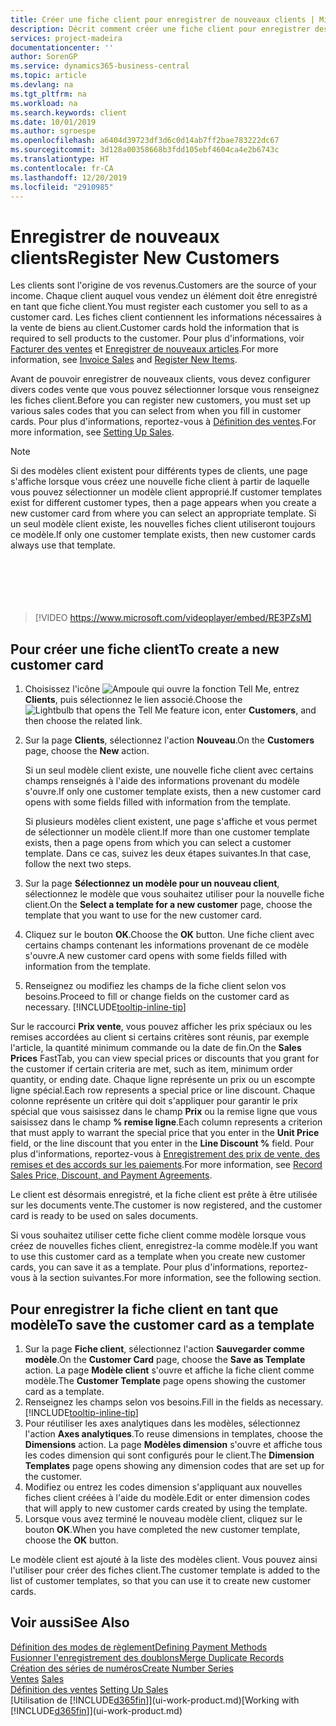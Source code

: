 ```yaml
---
title: Créer une fiche client pour enregistrer de nouveaux clients | Microsoft Docs
description: Décrit comment créer une fiche client pour enregistrer des informations sur chaque nouveau client ou client auquel vous vendez.
services: project-madeira
documentationcenter: ''
author: SorenGP
ms.service: dynamics365-business-central
ms.topic: article
ms.devlang: na
ms.tgt_pltfrm: na
ms.workload: na
ms.search.keywords: client
ms.date: 10/01/2019
ms.author: sgroespe
ms.openlocfilehash: a6404d39723df3d6c0d14ab7ff2bae783222dc67
ms.sourcegitcommit: 3d128a00358668b3fdd105ebf4604ca4e2b6743c
ms.translationtype: HT
ms.contentlocale: fr-CA
ms.lasthandoff: 12/20/2019
ms.locfileid: "2910985"
---
```

# <a name="register-new-customers"></a><span data-ttu-id="6e4ff-103">Enregistrer de nouveaux clients</span><span class="sxs-lookup"><span data-stu-id="6e4ff-103">Register New Customers</span></span>
<span data-ttu-id="6e4ff-104">Les clients sont l'origine de vos revenus.</span><span class="sxs-lookup"><span data-stu-id="6e4ff-104">Customers are the source of your income.</span></span> <span data-ttu-id="6e4ff-105">Chaque client auquel vous vendez un élément doit être enregistré en tant que fiche client.</span><span class="sxs-lookup"><span data-stu-id="6e4ff-105">You must register each customer you sell to as a customer card.</span></span> <span data-ttu-id="6e4ff-106">Les fiches client contiennent les informations nécessaires à la vente de biens au client.</span><span class="sxs-lookup"><span data-stu-id="6e4ff-106">Customer cards hold the information that is required to sell products to the customer.</span></span> <span data-ttu-id="6e4ff-107">Pour plus d'informations, voir [Facturer des ventes](sales-how-invoice-sales.md) et [Enregistrer de nouveaux articles](inventory-how-register-new-items.md).</span><span class="sxs-lookup"><span data-stu-id="6e4ff-107">For more information, see [Invoice Sales](sales-how-invoice-sales.md) and [Register New Items](inventory-how-register-new-items.md).</span></span>  

<span data-ttu-id="6e4ff-108">Avant de pouvoir enregistrer de nouveaux clients, vous devez configurer divers codes vente que vous pouvez sélectionner lorsque vous renseignez les fiches client.</span><span class="sxs-lookup"><span data-stu-id="6e4ff-108">Before you can register new customers, you must set up various sales codes that you can select from when you fill in customer cards.</span></span> <span data-ttu-id="6e4ff-109">Pour plus d'informations, reportez-vous à [Définition des ventes](sales-setup-sales.md).</span><span class="sxs-lookup"><span data-stu-id="6e4ff-109">For more information, see [Setting Up Sales](sales-setup-sales.md).</span></span>

> [!NOTE]  
>   <span data-ttu-id="6e4ff-110">Si des modèles client existent pour différents types de clients, une page s'affiche lorsque vous créez une nouvelle fiche client à partir de laquelle vous pouvez sélectionner un modèle client approprié.</span><span class="sxs-lookup"><span data-stu-id="6e4ff-110">If customer templates exist for different customer types, then a page appears when you create a new customer card from where you can select an appropriate template.</span></span> <span data-ttu-id="6e4ff-111">Si un seul modèle client existe, les nouvelles fiches client utiliseront toujours ce modèle.</span><span class="sxs-lookup"><span data-stu-id="6e4ff-111">If only one customer template exists, then new customer cards always use that template.</span></span>  
<br><br>  
<br><br>  
  
> [!VIDEO https://www.microsoft.com/videoplayer/embed/RE3PZsM]

## <a name="to-create-a-new-customer-card"></a><span data-ttu-id="6e4ff-112">Pour créer une fiche client</span><span class="sxs-lookup"><span data-stu-id="6e4ff-112">To create a new customer card</span></span>
1. <span data-ttu-id="6e4ff-113">Choisissez l'icône ![Ampoule qui ouvre la fonction Tell Me](media/ui-search/search_small.png "Dites-moi ce que vous voulez faire"), entrez **Clients**, puis sélectionnez le lien associé.</span><span class="sxs-lookup"><span data-stu-id="6e4ff-113">Choose the ![Lightbulb that opens the Tell Me feature](media/ui-search/search_small.png "Tell me what you want to do") icon, enter **Customers**, and then choose the related link.</span></span>  
2. <span data-ttu-id="6e4ff-114">Sur la page **Clients**, sélectionnez l'action **Nouveau**.</span><span class="sxs-lookup"><span data-stu-id="6e4ff-114">On the **Customers** page, choose the **New** action.</span></span>

    <span data-ttu-id="6e4ff-115">Si un seul modèle client existe, une nouvelle fiche client avec certains champs renseignés à l'aide des informations provenant du modèle s'ouvre.</span><span class="sxs-lookup"><span data-stu-id="6e4ff-115">If only one customer template exists, then a new customer card opens with some fields filled with information from the template.</span></span>

    <span data-ttu-id="6e4ff-116">Si plusieurs modèles client existent, une page s'affiche et vous permet de sélectionner un modèle client.</span><span class="sxs-lookup"><span data-stu-id="6e4ff-116">If more than one customer template exists, then a page opens from which you can select a customer template.</span></span> <span data-ttu-id="6e4ff-117">Dans ce cas, suivez les deux étapes suivantes.</span><span class="sxs-lookup"><span data-stu-id="6e4ff-117">In that case, follow the next two steps.</span></span>
3. <span data-ttu-id="6e4ff-118">Sur la page **Sélectionnez un modèle pour un nouveau client**, sélectionnez le modèle que vous souhaitez utiliser pour la nouvelle fiche client.</span><span class="sxs-lookup"><span data-stu-id="6e4ff-118">On the **Select a template for a new customer** page, choose the template that you want to use for the new customer card.</span></span>
4. <span data-ttu-id="6e4ff-119">Cliquez sur le bouton **OK**.</span><span class="sxs-lookup"><span data-stu-id="6e4ff-119">Choose the **OK** button.</span></span> <span data-ttu-id="6e4ff-120">Une fiche client avec certains champs contenant les informations provenant de ce modèle s'ouvre.</span><span class="sxs-lookup"><span data-stu-id="6e4ff-120">A new customer card opens with some fields filled with information from the template.</span></span>  
5. <span data-ttu-id="6e4ff-121">Renseignez ou modifiez les champs de la fiche client selon vos besoins.</span><span class="sxs-lookup"><span data-stu-id="6e4ff-121">Proceed to fill or change fields on the customer card as necessary.</span></span> [!INCLUDE[tooltip-inline-tip](includes/tooltip-inline-tip_md.md)]

<span data-ttu-id="6e4ff-122">Sur le raccourci **Prix vente**, vous pouvez afficher les prix spéciaux ou les remises accordées au client si certains critères sont réunis, par exemple l'article, la quantité minimum commande ou la date de fin.</span><span class="sxs-lookup"><span data-stu-id="6e4ff-122">On the **Sales Prices** FastTab, you can view special prices or discounts that you grant for the customer if certain criteria are met, such as item, minimum order quantity, or ending date.</span></span> <span data-ttu-id="6e4ff-123">Chaque ligne représente un prix ou un escompte ligne spécial.</span><span class="sxs-lookup"><span data-stu-id="6e4ff-123">Each row represents a special price or line discount.</span></span> <span data-ttu-id="6e4ff-124">Chaque colonne représente un critère qui doit s'appliquer pour garantir le prix spécial que vous saisissez dans le champ **Prix** ou la remise ligne que vous saisissez dans le champ **% remise ligne**.</span><span class="sxs-lookup"><span data-stu-id="6e4ff-124">Each column represents a criterion that must apply to warrant the special price that you enter in the **Unit Price** field, or the line discount that you enter in the **Line Discount %** field.</span></span> <span data-ttu-id="6e4ff-125">Pour plus d'informations, reportez-vous à [Enregistrement des prix de vente, des remises et des accords sur les paiements](sales-how-record-sales-price-discount-payment-agreements.md).</span><span class="sxs-lookup"><span data-stu-id="6e4ff-125">For more information, see [Record Sales Price, Discount, and Payment Agreements](sales-how-record-sales-price-discount-payment-agreements.md).</span></span>

<span data-ttu-id="6e4ff-126">Le client est désormais enregistré, et la fiche client est prête à être utilisée sur les documents vente.</span><span class="sxs-lookup"><span data-stu-id="6e4ff-126">The customer is now registered, and the customer card is ready to be used on sales documents.</span></span>

<span data-ttu-id="6e4ff-127">Si vous souhaitez utiliser cette fiche client comme modèle lorsque vous créez de nouvelles fiches client, enregistrez-la comme modèle.</span><span class="sxs-lookup"><span data-stu-id="6e4ff-127">If you want to use this customer card as a template when you create new customer cards, you can save it as a template.</span></span> <span data-ttu-id="6e4ff-128">Pour plus d'informations, reportez-vous à la section suivantes.</span><span class="sxs-lookup"><span data-stu-id="6e4ff-128">For more information, see the following section.</span></span>

## <a name="to-save-the-customer-card-as-a-template"></a><span data-ttu-id="6e4ff-129">Pour enregistrer la fiche client en tant que modèle</span><span class="sxs-lookup"><span data-stu-id="6e4ff-129">To save the customer card as a template</span></span>
1. <span data-ttu-id="6e4ff-130">Sur la page **Fiche client**, sélectionnez l'action **Sauvegarder comme modèle**.</span><span class="sxs-lookup"><span data-stu-id="6e4ff-130">On the **Customer Card** page, choose the **Save as Template** action.</span></span> <span data-ttu-id="6e4ff-131">La page **Modèle client** s'ouvre et affiche la fiche client comme modèle.</span><span class="sxs-lookup"><span data-stu-id="6e4ff-131">The **Customer Template** page opens showing the customer card as a template.</span></span>
2. <span data-ttu-id="6e4ff-132">Renseignez les champs selon vos besoins.</span><span class="sxs-lookup"><span data-stu-id="6e4ff-132">Fill in the fields as necessary.</span></span> [!INCLUDE[tooltip-inline-tip](includes/tooltip-inline-tip_md.md)]
3. <span data-ttu-id="6e4ff-133">Pour réutiliser les axes analytiques dans les modèles, sélectionnez l'action **Axes analytiques**.</span><span class="sxs-lookup"><span data-stu-id="6e4ff-133">To reuse dimensions in templates, choose the **Dimensions** action.</span></span> <span data-ttu-id="6e4ff-134">La page **Modèles dimension** s'ouvre et affiche tous les codes dimension qui sont configurés pour le client.</span><span class="sxs-lookup"><span data-stu-id="6e4ff-134">The **Dimension Templates** page opens showing any dimension codes that are set up for the customer.</span></span>
4. <span data-ttu-id="6e4ff-135">Modifiez ou entrez les codes dimension s'appliquant aux nouvelles fiches client créées à l'aide du modèle.</span><span class="sxs-lookup"><span data-stu-id="6e4ff-135">Edit or enter dimension codes that will apply to new customer cards created by using the template.</span></span>  
5. <span data-ttu-id="6e4ff-136">Lorsque vous avez terminé le nouveau modèle client, cliquez sur le bouton **OK**.</span><span class="sxs-lookup"><span data-stu-id="6e4ff-136">When you have completed the new customer template, choose the **OK** button.</span></span>

<span data-ttu-id="6e4ff-137">Le modèle client est ajouté à la liste des modèles client. Vous pouvez ainsi l'utiliser pour créer des fiches client.</span><span class="sxs-lookup"><span data-stu-id="6e4ff-137">The customer template is added to the list of customer templates, so that you can use it to create new customer cards.</span></span>

## <a name="see-also"></a><span data-ttu-id="6e4ff-138">Voir aussi</span><span class="sxs-lookup"><span data-stu-id="6e4ff-138">See Also</span></span>
[<span data-ttu-id="6e4ff-139">Définition des modes de règlement</span><span class="sxs-lookup"><span data-stu-id="6e4ff-139">Defining Payment Methods</span></span>](finance-payment-methods.md)  
[<span data-ttu-id="6e4ff-140">Fusionner l'enregistrement des doublons</span><span class="sxs-lookup"><span data-stu-id="6e4ff-140">Merge Duplicate Records</span></span>](sales-how-merge-duplicate-records.md)  
[<span data-ttu-id="6e4ff-141">Création des séries de numéros</span><span class="sxs-lookup"><span data-stu-id="6e4ff-141">Create Number Series</span></span>](ui-create-number-series.md)  
<span data-ttu-id="6e4ff-142">[Ventes](sales-manage-sales.md)  </span><span class="sxs-lookup"><span data-stu-id="6e4ff-142">[Sales](sales-manage-sales.md)  </span></span>  
<span data-ttu-id="6e4ff-143">[Définition des ventes](sales-setup-sales.md)  </span><span class="sxs-lookup"><span data-stu-id="6e4ff-143">[Setting Up Sales](sales-setup-sales.md)  </span></span>  
<span data-ttu-id="6e4ff-144">[Utilisation de [!INCLUDE[d365fin](includes/d365fin_md.md)]](ui-work-product.md)</span><span class="sxs-lookup"><span data-stu-id="6e4ff-144">[Working with [!INCLUDE[d365fin](includes/d365fin_md.md)]](ui-work-product.md)</span></span>
